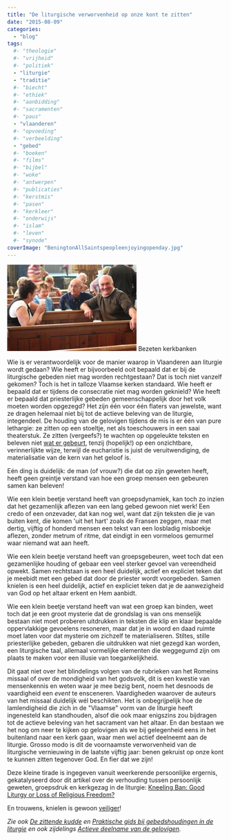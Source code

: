 ```yaml
---
title: "De liturgische verworvenheid op onze kont te zitten"
date: "2015-08-09"
categories: 
  - "blog"
tags:
  #- "theologie"
  #- "vrijheid"
  #- "politiek"
  - "liturgie"
  - "traditie"
  #- "biecht"
  #- "ethiek"
  #- "aanbidding"
  #- "sacramenten"
  #- "paus"
  - "vlaanderen"
  #- "opvoeding"
  #- "verbeelding"
  - "gebed"
  #- "boeken"
  #- "films"
  #- "bijbel"
  #- "woke"
  #- "antwerpen"
  #- "publicaties"
  #- "kerstmis"
  #- "pasen"
  #- "kerkleer"
  #- "onderwijs"
  #- "islam"
  #- "leven"
  #- "synode"
coverImage: "BeningtonAllSaintspeopleenjoyingopenday.jpg"
---
```


![Bezeten kerkbanken](images/BeningtonAllSaintspeopleenjoyingopenday-300x200.jpg) Bezeten kerkbanken

Wie is er verantwoordelijk voor de manier waarop in Vlaanderen aan liturgie wordt gedaan? Wie heeft er bijvoorbeeld ooit bepaald dat er bij de liturgische gebeden niet mag worden rechtgestaan? Dat is toch niet vanzelf gekomen? Toch is het in talloze Vlaamse kerken standaard. Wie heeft er bepaald dat er tijdens de consecratie niet mag worden geknield? Wie heeft er bepaald dat priesterlijke gebeden gemeenschappelijk door het volk moeten worden opgezegd? Het zijn één voor één flaters van jewelste, want ze dragen helemaal niet bij tot de actieve beleving van de liturgie, integendeel. De houding van de gelovigen tijdens de mis is er één van pure lethargie: ze zitten op een stoeltje, net als toeschouwers in een saai theaterstuk. Ze zitten (vergeefs?) te wachten op opgeleukte teksten en beleven niet [wat er gebeurt](http://www.hetkatholiekegeloof.nl/pages/sub/3/34567/179_Wie_viert_de_liturgie_.html), tenzij (hopelijk!) op een onzichtbare, verinnerlijkte wijze, terwijl de eucharistie is juist de veruitwendiging, de materialisatie van de kern van het geloof is.

Eén ding is duidelijk: de man (of vrouw?) die dat op zijn geweten heeft, heeft geen greintje verstand van hoe een groep mensen een gebeuren samen kan beleven!

Wie een klein beetje verstand heeft van groepsdynamiek, kan toch zo inzien dat het gezamenlijk aflezen van een lang gebed gewoon niet werk! Een credo of een onzevader, dat kan nog wel, want dat zijn teksten die je van buiten kent, die komen 'uit het hart' zoals de Fransen zeggen, maar met dertig, vijftig of honderd mensen een tekst van een losbladig misboekje aflezen, zonder metrum of ritme, dat eindigt in een vormeloos gemurmel waar niemand wat aan heeft.

Wie een klein beetje verstand heeft van groepsgebeuren, weet toch dat een gezamenlijke houding of gebaar een veel sterker gevoel van vereendheid opwekt. Samen rechtstaan is een heel duidelijk, actief en expliciet teken dat je meebidt met een gebed dat door de priester wordt voorgebeden. Samen knielen is een heel duidelijk, actief en expliciet teken dat je de aanwezigheid van God op het altaar erkent en Hem aanbidt.

Wie een klein beetje verstand heeft van wat een groep kan binden, weet toch dat je een groot mysterie dat de grondslag is van ons menselijk bestaan niet moet proberen uitdrukken in teksten die klip en klaar bepaalde oppervlakkige gevoelens resoneren, maar dat je in woord en daad ruimte moet laten voor dat mysterie om zichzelf te materialiseren. Stiltes, stille priesterlijke gebeden, gebaren die uitdrukken wat niet gezegd kan worden, een liturgische taal, allemaal vormelijke elementen die weggegumd zijn om plaats te maken voor een illusie van toegankelijkheid.

Dit gaat niet over het blindelings volgen van de rubrieken van het Romeins missaal of over de mondigheid van het godsvolk, dit is een kwestie van mensenkennis en weten waar je mee bezig bent, noem het desnoods de vaardigheid een _event_ te ensceneren. Vaardigheden waarover de auteurs van het missaal duidelijk wél beschikten. Het is onbegrijpelijk hoe de lamlendigheid die zich in de "Vlaamse" vorm van de liturgie heeft ingenesteld kan standhouden, alsof die ook maar enigszins zou bijdragen tot de actieve beleving van het sacrament van het altaar. En dan bestaan we het nog om neer te kijken op gelovigen als we bij gelegenheid eens in het buitenland naar een kerk gaan, waar men wel actief deelneemt aan de liturgie. Grosso modo is dit de voornaamste verworvenheid van de liturgische vernieuwing in de laatste vijftig jaar: benen gekruist op onze kont te kunnen zitten tegenover God. En fier dat we zijn!

Deze kleine tirade is ingegeven vanuit weerkerende persoonlijke ergernis, gekatalyseerd door dit artikel over de verhouding tussen persoonlijk geweten, groepsdruk en kerkgezag in de liturgie: [Kneeling Ban: Good Liturgy or Loss of Religious Freedom?](http://www.crisismagazine.com/2015/kneeling-ban-good-liturgy-or-loss-of-religious-freedom)

En trouwens, knielen is gewoon [veiliger](http://www.lcsun-news.com/las_cruces-news/ci_28574553/police-mailbox-explodes-near-calvary-baptist-las-cruces)!

_Zie ook [De zittende kudde](/blog/de-zittende-kudde/ "De zittende kudde") en [Praktische gids bij gebedshoudingen in de liturgie](/page/praktische-gids-bij-gebedshoudingen-in-de-liturgie/ "Praktische gids bij gebedshoudingen in de liturgie") en ook zijdelings [Actieve deelname van de gelovigen](/blog/actieve-deelname-van-de-gelovigen/ "Actieve deelname van de gelovigen")._
